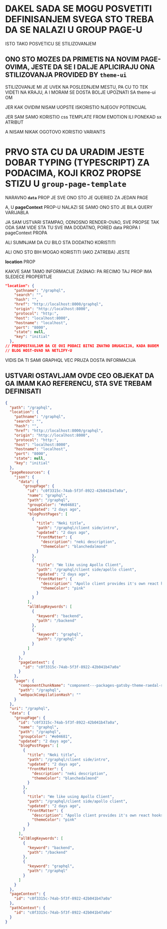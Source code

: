 # DAKEL SADA SE MOGU POSVETITI DEFINISANJEM SVEGA STO TREBA DA SE NALAZI U GROUP PAGE-U

ISTO TAKO POSVETICU SE STILIZOVANJEM

## ONO STO MOZES DA PRIMETIS NA NOVIM PAGE-OVIMA, JESTE DA SE I DALJE APLICIRAJU ONA STILIZOVANJA PROVIDED BY `theme-ui`

STILIZOVANJE MI JE UVEK NA POSLEDNJEM MESTU, PA CU TO TEK VIDETI NA KRAJU, A I MORAM SE DOSTA BOLJE UPOZNATI SA theme-ui OM

JER KAK OVIDIM NISAM UOPSTE ISKORISTIO NJEGOV POTENCIJAL

JER SAM SAMO KORISTIO css TEMPLATE FROM EMOTION ILI PONEKAD sx ATRIBUT

A NISAM NIKAK OGOTOVO KORISTIO VARIANTS

# PRVO STA CU DA URADIM JESTE DOBAR TYPING (TYPESCRIPT) ZA PODACIMA, KOJI KROZ PROPSE STIZU U `group-page-template`

NARAVNO **`data`** PROP JE SVE ONO STO JE QUERIED ZA JEDAN PAGE

A, U **pageContext** PROP-U NALAZI SE SAMO ONO STO JE BILA QUERY VARIJABLA

JA SAM USTVARI STAMPAO, ODNOSNO RENDER-OVAO, SVE PROPSE TAK ODA SAM VIDE STA TU SVE IMA DODATNO, PORED data PROPA I pageContext PROPA

ALI SUMNJAM DA CU BILO STA DODATNO KORISTITI

ALI ONO STO BIH MOGAO KORISTITI (AKO ZATREBA) JESTE

**location** PROP

KAKVE SAM TAMO INFORMACIJE ZASNAO: PA RECIMO TAJ PROP IMA SLEDECE PROPERTIJE

```JSON
"location": {
    "pathname": "/graphql",
    "search": "",
    "hash": "",
    "href": "http://localhost:8000/graphql",
    "origin": "http://localhost:8000",
    "protocol": "http:",
    "host": "localhost:8000",
    "hostname": "localhost",
    "port": "8000",
    "state": null,
    "key": "initial"
  },
// PREDPOSTAVLJAM DA CE OVI PODACI BITNI ZNATNO DRUGACIJA, KADA BUDEM
// BLOG HOST-OVAO NA NETLIFY-U
```

VIDIS DA TI SAMI GRAPHQL VEC PRUZA DOSTA INFORMACIJA

## USTVARI OSTAVLJAM OVDE CEO OBJEKAT DA GA IMAM KAO REFERENCU, STA SVE TREBAM DEFINISATI

```json
{
  "path": "/graphql",
  "location": {
    "pathname": "/graphql",
    "search": "",
    "hash": "",
    "href": "http://localhost:8000/graphql",
    "origin": "http://localhost:8000",
    "protocol": "http:",
    "host": "localhost:8000",
    "hostname": "localhost",
    "port": "8000",
    "state": null,
    "key": "initial"
  },
  "pageResources": {
    "json": {
      "data": {
        "groupPage": {
          "id": "c0f3315c-74ab-5f3f-8922-42b041b47a0a",
          "name": "graphql",
          "path": "/graphql",
          "groupColor": "#e04681",
          "updated": "2 days ago",
          "blogPostPages": [
            {
              "title": "Neki title",
              "path": "/graphql/client side/intro",
              "updated": "2 days ago",
              "frontMatter": {
                "description": "neki description",
                "themeColor": "blanchedalmond"
              }
            },
            {
              "title": "We like using Apollo Client",
              "path": "/graphql/client side/apollo client",
              "updated": "2 days ago",
              "frontMatter": {
                "description": "Apollo client provides it's own react hooks",
                "themeColor": "pink"
              }
            }
          ],
          "allBlogKeywords": [
            {
              "keyword": "backend",
              "path": "/backend"
            },
            {
              "keyword": "graphql",
              "path": "/graphql"
            }
          ]
        }
      },
      "pageContext": {
        "id": "c0f3315c-74ab-5f3f-8922-42b041b47a0a"
      }
    },
    "page": {
      "componentChunkName": "component---packages-gatsby-theme-raedal-src-templates-group-page-template-tsx",
      "path": "/graphql",
      "webpackCompilationHash": ""
    }
  },
  "uri": "/graphql",
  "data": {
    "groupPage": {
      "id": "c0f3315c-74ab-5f3f-8922-42b041b47a0a",
      "name": "graphql",
      "path": "/graphql",
      "groupColor": "#e04681",
      "updated": "2 days ago",
      "blogPostPages": [
        {
          "title": "Neki title",
          "path": "/graphql/client side/intro",
          "updated": "2 days ago",
          "frontMatter": {
            "description": "neki description",
            "themeColor": "blanchedalmond"
          }
        },
        {
          "title": "We like using Apollo Client",
          "path": "/graphql/client side/apollo client",
          "updated": "2 days ago",
          "frontMatter": {
            "description": "Apollo client provides it's own react hooks",
            "themeColor": "pink"
          }
        }
      ],
      "allBlogKeywords": [
        {
          "keyword": "backend",
          "path": "/backend"
        },
        {
          "keyword": "graphql",
          "path": "/graphql"
        }
      ]
    }
  },
  "pageContext": {
    "id": "c0f3315c-74ab-5f3f-8922-42b041b47a0a"
  },
  "pathContext": {
    "id": "c0f3315c-74ab-5f3f-8922-42b041b47a0a"
  }
}
```
